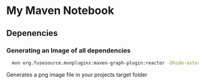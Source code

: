 # My Maven Notebook

## Depenencies

### Generating an Image of all dependencies
```bash
  mvn org.fusesource.mvnplugins:maven-graph-plugin:reactor -Dhide-external=true
```
Generates a png image file in your projects target folder
